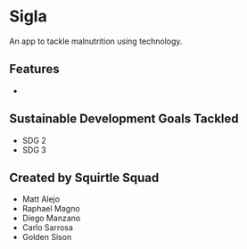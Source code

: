 # Sigla

An app to tackle malnutrition using technology.

## Features
-

## Sustainable Development Goals Tackled
- SDG 2
- SDG 3

## Created by Squirtle Squad
- Matt Alejo
- Raphael Magno
- Diego Manzano
- Carlo Sarrosa
- Golden Sison
